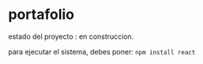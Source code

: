 <h1>portafolio</h1>

estado del proyecto : en construccion.

para ejecutar el sistema, debes poner:
```npm install react```
